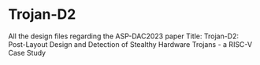 # Trojan-D2
All the design files regarding the ASP-DAC2023 paper
Title:
Trojan-D2: Post-Layout Design and Detection of Stealthy Hardware Trojans - a RISC-V Case Study
